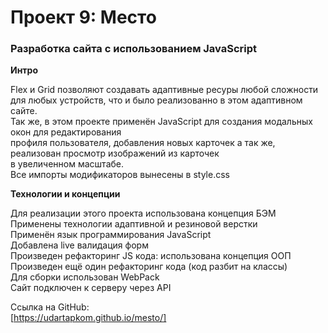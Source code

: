 # Проект 9: Место

### Разработка сайта с использованием JavaScript


**Интро**

Flex и Grid позволяют создавать адаптивные ресуры любой сложности для любых устройств, что и было реализованно в этом адаптивном сайте.  
Так же, в этом проекте применён JavaScript для создания модальных окон для редактирования   
профиля пользователя, добавления новых карточек а так же, реализован просмотр изображений из карточек   
в увеличенном масштабе.  
Все импорты модификаторов вынесены в style.css


**Технологии и концепции**

Для реализации этого проекта использована концепция БЭМ  
Применены технологии адаптивной и резиновой верстки   
Применён язык программирования JavaScript  
Добавлена live валидация форм   
Произведен рефакторинг JS кода: использована концепция ООП   
Произведен ещё один рефакторинг кода (код разбит на классы)   
Для сборки использован WebPack   
Сайт подключен к серверу через API   



Ссылка на GitHub:   
[https://udartapkom.github.io/mesto/] 
